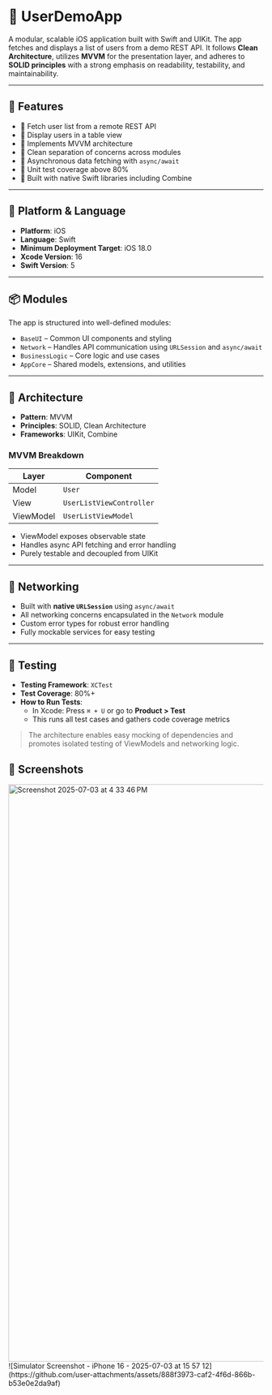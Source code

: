 # 👤 UserDemoApp

A modular, scalable iOS application built with Swift and UIKit. The app fetches and displays a list of users from a demo REST API. It follows **Clean Architecture**, utilizes **MVVM** for the presentation layer, and adheres to **SOLID principles** with a strong emphasis on readability, testability, and maintainability.

---

## 🚀 Features

- 🔹 Fetch user list from a remote REST API
- 🔹 Display users in a table view
- 🔹 Implements MVVM architecture
- 🔹 Clean separation of concerns across modules
- 🔹 Asynchronous data fetching with `async/await`
- 🔹 Unit test coverage above 80%
- 🔹 Built with native Swift libraries including Combine

---

## 📱 Platform & Language

- **Platform**: iOS
- **Language**: Swift
- **Minimum Deployment Target**: iOS 18.0
- **Xcode Version**: 16
- **Swift Version**: 5

---

## 📦 Modules

The app is structured into well-defined modules:

- `BaseUI` – Common UI components and styling
- `Network` – Handles API communication using `URLSession` and `async/await`
- `BusinessLogic` – Core logic and use cases
- `AppCore` – Shared models, extensions, and utilities

---

## 🧱 Architecture

- **Pattern**: MVVM
- **Principles**: SOLID, Clean Architecture
- **Frameworks**: UIKit, Combine

### MVVM Breakdown

| Layer      | Component              |
|------------|------------------------|
| Model      | `User`                 |
| View       | `UserListViewController` |
| ViewModel  | `UserListViewModel`    |

- ViewModel exposes observable state
- Handles async API fetching and error handling
- Purely testable and decoupled from UIKit

---

## 🔌 Networking

- Built with **native `URLSession`** using `async/await`
- All networking concerns encapsulated in the `Network` module
- Custom error types for robust error handling
- Fully mockable services for easy testing

---

## 🧪 Testing

- **Testing Framework**: `XCTest`
- **Test Coverage**: 80%+
- **How to Run Tests**:
  - In Xcode: Press `⌘ + U` or go to **Product > Test**
  - This runs all test cases and gathers code coverage metrics

> The architecture enables easy mocking of dependencies and promotes isolated testing of ViewModels and networking logic.

## 📸 Screenshots
<img width="1138" alt="Screenshot 2025-07-03 at 4 33 46 PM" src="https://github.com/user-attachments/assets/a6fa3814-b52e-4eaa-9a3c-961ab9e54383" />
![Simulator Screenshot - iPhone 16 - 2025-07-03 at 15 57 12](https://github.com/user-attachments/assets/888f3973-caf2-4f6d-866b-b53e0e2da9af)




